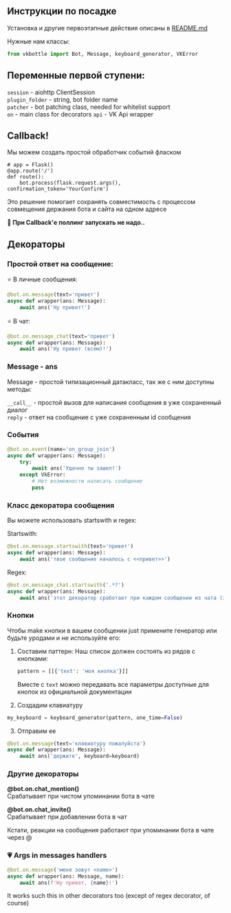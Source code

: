 ## Инструкции по посадке

Установка и другие первоэтапные действия описаны в [README.md](/README.md)

Нужные нам классы:

```python
from vkbottle import Bot, Message, keyboard_generator, VKError
```

## Переменные первой ступени:

`session` - aiohttp ClientSession  
`plugin_folder` - string, bot folder name  
`patcher` -  bot patching class, needed for whitelist support  
`on` - main class for decorators
`api` - VK Api wrapper

## Callback!

Мы можем создать простой обработчик событий фласком

```
# app = Flask()
@app.route('/')
def route():
    bot.process(flask.request.args(), confirmation_token='YourConfirm')
```

Это решение помогает сохранять совместимость с процессом совмещения держания бота и сайта на одном адресе

**:cowboy_hat_face: При Callback'е поллинг запускать не надо..**

## Декораторы

### Простой ответ на сообщение:

:star: В личные сообщения:

```python
@bot.on.message(text='привет')
async def wrapper(ans: Message):
    await ans('Ну привет!')
```

:star: В чат:

```python
@bot.on.message_chat(text='привет')
async def wrapper(ans: Message):
    await ans('Ну привет (всем)!')
```

### Message - ans

Message - простой типизационный датакласс, так же с ним доступны методы:  

`__call__` - простой вызов для написания сообщения в уже сохраненный диалог  
`reply` - ответ на сообщение с уже сохраненным id сообщения

### События

```python
@bot.on.event(name='on_group_join')
async def wrapper(ans: Message):
    try:
        await ans('Удачно ты зашел!')
    except VkError:
        # Нет возможности написать сообщение
        pass
```

### Класс декоратора сообщения

Вы можете использовать startswith и regex:

Startswith:

```python
@bot.on.message.startswith(text='привет')
async def wrapper(ans: Message):
    await ans('твое сообщение началось с <<привет>>')
```

Regex:

```python
@bot.on.message_chat.startswith('.*?')
async def wrapper(ans: Message):
    await ans('этот декоратор сработает при каждом сообщении из чата (зач?)')
```

### Кнопки

Чтобы make кнопки в вашем сообщении just примените генератор или будьте уродами и не используйте его:

1) Составим паттерн:
   Наш список должен состоять из рядов с кнопками:  
   
   ```python
   pattern = [[{'text': 'моя кнопка'}]]
   ```
   
   Вместе с `text` можно передавать все параметры доступные для кнопок из официальной документации

2) Создадим клавиатуру

```python
my_keyboard = keyboard_generator(pattern, one_time=False)
```

3) Отправим ее

```python
@bot.on.message(text='клавиатуру пожалуйста')
async def wrapper(ans: Message):
    await ans('держите', keyboard=keyboard)
```

### Другие декораторы

**@bot.on.chat_mention()**  
Срабатывает при чистом упоминании бота в чате

**@bot.on.chat_invite()**  
Срабатывает при добавлении бота в чат

Кстати, реакции на сообщения работают при упоминании бота в чате через @ 

### :heartpulse: Args in messages handlers

```python
@bot.on.message('меня зовут <name>')
async def wrapper(ans: Message, name):
    await ans(f'Ну привет, {name}!')
```

It works such this in other decorators too (except of regex decorator, of course)
